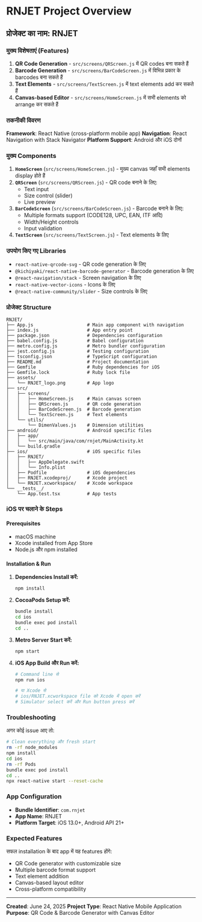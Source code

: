 # RNJET Project Overview

## प्रोजेक्ट का नाम: **RNJET**

### मुख्य विशेषताएं (Features)

1. **QR Code Generation** - `src/screens/QRScreen.js` में QR codes बना सकते हैं
2. **Barcode Generation** - `src/screens/BarCodeScreen.js` में विभिन्न प्रकार के barcodes बना सकते हैं
3. **Text Elements** - `src/screens/TextScreen.js` में text elements add कर सकते हैं
4. **Canvas-based Editor** - `src/screens/HomeScreen.js` में सभी elements को arrange कर सकते हैं

### तकनीकी विवरण

**Framework**: React Native (cross-platform mobile app)
**Navigation**: React Navigation with Stack Navigator
**Platform Support**: Android और iOS दोनों

### मुख्य Components

1. **`HomeScreen`** (`src/screens/HomeScreen.js`) - मुख्य canvas जहाँ सभी elements display होते हैं
2. **`QRScreen`** (`src/screens/QRScreen.js`) - QR code बनाने के लिए:
   - Text input
   - Size control (slider)
   - Live preview
3. **`BarCodeScreen`** (`src/screens/BarCodeScreen.js`) - Barcode बनाने के लिए:
   - Multiple formats support (CODE128, UPC, EAN, ITF आदि)
   - Width/Height controls
   - Input validation
4. **`TextScreen`** (`src/screens/TextScreen.js`) - Text elements के लिए

### उपयोग किए गए Libraries

- `react-native-qrcode-svg` - QR code generation के लिए
- `@kichiyaki/react-native-barcode-generator` - Barcode generation के लिए
- `@react-navigation/stack` - Screen navigation के लिए
- `react-native-vector-icons` - Icons के लिए
- `@react-native-community/slider` - Size controls के लिए

### प्रोजेक्ट Structure

```
RNJET/
├── App.js                    # Main app component with navigation
├── index.js                  # App entry point
├── package.json              # Dependencies configuration
├── babel.config.js           # Babel configuration
├── metro.config.js           # Metro bundler configuration
├── jest.config.js            # Testing configuration
├── tsconfig.json             # TypeScript configuration
├── README.md                 # Project documentation
├── Gemfile                   # Ruby dependencies for iOS
├── Gemfile.lock              # Ruby lock file
├── assets/
│   └── RNJET_logo.png        # App logo
├── src/
│   ├── screens/
│   │   ├── HomeScreen.js     # Main canvas screen
│   │   ├── QRScreen.js       # QR code generation
│   │   ├── BarCodeScreen.js  # Barcode generation
│   │   └── TextScreen.js     # Text elements
│   └── utils/
│       └── DimenValues.js    # Dimension utilities
├── android/                  # Android specific files
│   ├── app/
│   │   └── src/main/java/com/rnjet/MainActivity.kt
│   └── build.gradle
├── ios/                      # iOS specific files
│   ├── RNJET/
│   │   ├── AppDelegate.swift
│   │   └── Info.plist
│   ├── Podfile               # iOS dependencies
│   ├── RNJET.xcodeproj/      # Xcode project
│   └── RNJET.xcworkspace/    # Xcode workspace
└── __tests__/
    └── App.test.tsx          # App tests
```

### iOS पर चलाने के Steps

#### Prerequisites

- macOS machine
- Xcode installed from App Store
- Node.js और npm installed

#### Installation & Run

1. **Dependencies Install करें:**

   ```bash
   npm install
   ```

2. **CocoaPods Setup करें:**

   ```bash
   bundle install
   cd ios
   bundle exec pod install
   cd ..
   ```

3. **Metro Server Start करें:**

   ```bash
   npm start
   ```

4. **iOS App Build और Run करें:**

   ```bash
   # Command line से
   npm run ios
   
   # या Xcode से
   # ios/RNJET.xcworkspace file को Xcode में open करें
   # Simulator select करें और Run button press करें
   ```

### Troubleshooting

अगर कोई issue आए तो:

```bash
# Clean everything और fresh start
rm -rf node_modules
npm install
cd ios
rm -rf Pods
bundle exec pod install
cd ..
npx react-native start --reset-cache
```

### App Configuration

- **Bundle Identifier**: `com.rnjet`
- **App Name**: RNJET
- **Platform Target**: iOS 13.0+, Android API 21+

### Expected Features

सफल installation के बाद app में यह features होंगे:

- QR Code generator with customizable size
- Multiple barcode format support
- Text element addition
- Canvas-based layout editor
- Cross-platform compatibility

---
**Created**: June 24, 2025
**Project Type**: React Native Mobile Application
**Purpose**: QR Code & Barcode Generator with Canvas Editor
